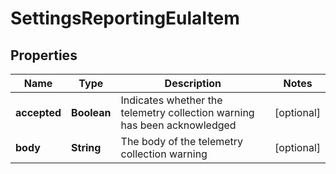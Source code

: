
# SettingsReportingEulaItem

## Properties
Name | Type | Description | Notes
------------ | ------------- | ------------- | -------------
**accepted** | **Boolean** | Indicates whether the telemetry collection warning has been acknowledged |  [optional]
**body** | **String** | The body of the telemetry collection warning |  [optional]




